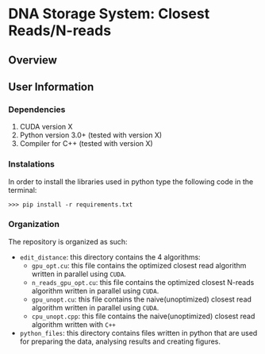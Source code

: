 
# DNA Storage System: Closest Reads/N-reads

## Overview

## User Information

### Dependencies

1. CUDA version X
2. Python version 3.0+ (tested with version X)
3. Compiler for C++ (tested with version X)

### Instalations

In order to install the libraries used in python type the following code in the terminal:
```
>>> pip install -r requirements.txt
```

### Organization

The repository is organized as such:
- `edit_distance`: this directory contains the 4 algorithms:
  * `gpu_opt.cu`: this file contains the optimized closest read algorithm written in parallel using `CUDA`.
  * `n_reads_gpu_opt.cu`: this file contains the optimized closest N-reads algorithm written in parallel using `CUDA`.
  * `gpu_unopt.cu`: this file contains the naive(unoptimized) closest read algorithm written in parallel using `CUDA`.
  * `cpu_unopt.cpp`: this file contains the naive(unoptimized) closest read algorithm written with `C++`
- `python_files`: this directory contains files written in python that are used for preparing the data, analysing results and creating figures.
